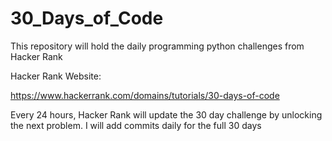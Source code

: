 # 30_Days_of_Code
This repository will hold the daily programming python challenges from Hacker Rank

Hacker Rank Website:

https://www.hackerrank.com/domains/tutorials/30-days-of-code

Every 24 hours, Hacker Rank will update the 30 day challenge by unlocking the next problem. I will add commits daily for the full 30 days

